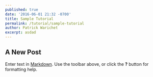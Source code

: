 ```yaml
---
published: true
date: '2016-06-01 21:32 -0700'
title: Sample Tutorial
permalink: /tutorial/sample-tutorial
author: Patrick Warichet
excerpt: asdad
---
```

## A New Post

Enter text in [Markdown](http://daringfireball.net/projects/markdown/). Use the toolbar above, or click the **?** button for formatting help.
